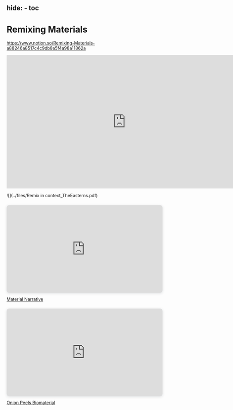 hide:
    - toc
---

# **Remixing Materials**

https://www.notion.so/Remixing-Materials-a88246a8517c4c9db8a5f4a98a11862a

<iframe width="768" height="432" src="https://miro.com/app/live-embed/uXjVPOih84U=/?moveToViewport=-9590,-2921,1426,1331&embedId=223340324312" frameborder="0" scrolling="no" allow="fullscreen; clipboard-read; clipboard-write" allowfullscreen></iframe>

![](../files/Remix in context_TheEasterns.pdf)

<div style="position: relative; width: 100%; height: 0; padding-top: 56.2500%;
 padding-bottom: 0; box-shadow: 0 2px 8px 0 rgba(63,69,81,0.16); margin-top: 1.6em; margin-bottom: 0.9em; overflow: hidden;
 border-radius: 8px; will-change: transform;">
  <iframe loading="lazy" style="position: absolute; width: 100%; height: 100%; top: 0; left: 0; border: none; padding: 0;margin: 0;"
    src="https:&#x2F;&#x2F;www.canva.com&#x2F;design&#x2F;DAFY4n1iYUU&#x2F;view?embed" allowfullscreen="allowfullscreen" allow="fullscreen">
  </iframe>
</div>
<a href="https:&#x2F;&#x2F;www.canva.com&#x2F;design&#x2F;DAFY4n1iYUU&#x2F;view?utm_content=DAFY4n1iYUU&amp;utm_campaign=designshare&amp;utm_medium=embeds&amp;utm_source=link" target="_blank" rel="noopener">Material Narrative</a>

<div style="position: relative; width: 100%; height: 0; padding-top: 56.2500%;
 padding-bottom: 0; box-shadow: 0 2px 8px 0 rgba(63,69,81,0.16); margin-top: 1.6em; margin-bottom: 0.9em; overflow: hidden;
 border-radius: 8px; will-change: transform;">
  <iframe loading="lazy" style="position: absolute; width: 100%; height: 100%; top: 0; left: 0; border: none; padding: 0;margin: 0;"
    src="https:&#x2F;&#x2F;www.canva.com&#x2F;design&#x2F;DAFZa8jFXIw&#x2F;view?embed" allowfullscreen="allowfullscreen" allow="fullscreen">
  </iframe>
</div>
<a href="https:&#x2F;&#x2F;www.canva.com&#x2F;design&#x2F;DAFZa8jFXIw&#x2F;view?utm_content=DAFZa8jFXIw&amp;utm_campaign=designshare&amp;utm_medium=embeds&amp;utm_source=link" target="_blank" rel="noopener">Onion Peels Biomaterial</a>
